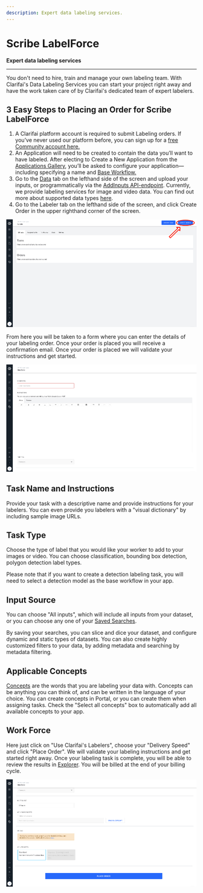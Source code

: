 ```yaml
---
description: Expert data labeling services.
---
```


# Scribe LabelForce

**Expert data labeling services**
<hr />

You don't need to hire, train and manage your own labeling team. With Clarifai's Data Labeling Services you can start your project right away and have the work taken care of by Clarifai's dedicated team of expert labelers.

## 3 Easy Steps to Placing an Order for Scribe LabelForce

1. A Clarifai platform account is required to submit Labeling orders. If you’ve never used our platform before, you can sign up for a [free Community account here.](https://portal.clarifai.com/signup)
2. An Application will need to be created to contain the data you’ll want to have labeled. After electing to Create a New Application from the [Applications Gallery](https://portal.clarifai.com/), you’ll be asked to configure your application—including specifying a name and [Base Workflow.](https://docs.clarifai.com/api-guide/workflows/base-workflows)
3. Go to the [Data](../portal-guide/data/) tab on the lefthand side of the screen and upload your inputs, or programmatically via the [AddInputs API-endpoint](https://docs.clarifai.com/api-guide/data/create-get-update-delete#add-inputs). Currently, we provide labeling services for image and video data. You can find out more about supported data types [here](https://docs.clarifai.com/api-guide/data/supported-formats).
4. Go to the Labeler tab on the lefthand side of the screen, and click Create Order in the upper righthand corner of the screen.

![Create an order for Scribe LabelForce](/img/create-order.jpg)

From here you will be taken to a form where you can enter the details of your labeling order. Once your order is placed you will receive a confirmation email. Once your order is placed we will validate your instructions and get started.

![Scribe LabelForce form](/img/new-order.jpg)

## Task Name and Instructions

Provide your task with a descriptive name and provide instructions for your labelers. You can even provide you labelers with a "visual dictionary" by including sample image URLs.

## Task Type

Choose the type of label that you would like your worker to add to your images or video. You can choose classification, bounding box detection, polygon detection label types.

Please note that if you want to create a detection labeling task, you will need to select a detection model as the base workflow in your app.

## Input Source

You can choose "All inputs", which will include all inputs from your dataset, or you can choose any one of your [Saved Searches](https://docs.clarifai.com/portal-guide/psearch/psaved_searches).

By saving your searches, you can slice and dice your dataset, and configure dynamic and static types of datasets. You can also create highly customized filters to your data, by adding metadata and searching by metadata filtering.

## Applicable Concepts

[Concepts](https://docs.clarifai.com/portal-guide/concepts) are the words that you are labeling your data with. Concepts can be anything you can think of, and can be written in the language of your choice. You can create concepts in Portal, or you can create them when assigning tasks. Check the "Select all concepts" box to automatically add all available concepts to your app.

## Work Force

Here just click on "Use Clarifai's Labelers", choose your "Delivery Speed" and click "Place Order". We will validate your labeling instructions and get started right away. Once your labeling task is complete, you will be able to review the results in [Explorer](https://portal.clarifai.com/). You will be billed at the end of your billing cycle.

![Take advantage of special promotional pricing on LabelForce](/img/standard-promo.jpg)

